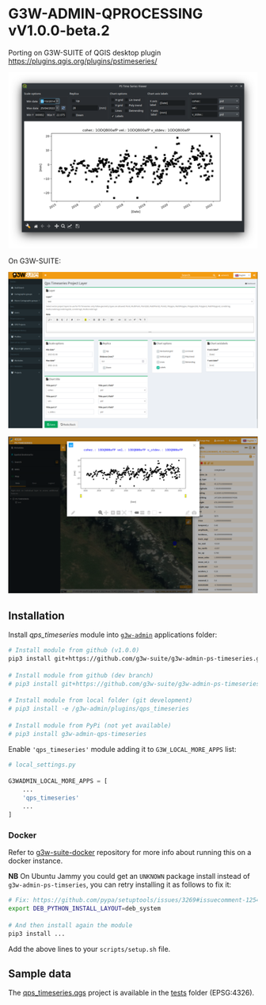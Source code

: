 # G3W-ADMIN-QPROCESSING vV1.0.0-beta.2

Porting on G3W-SUITE of QGIS desktop plugin https://plugins.qgis.org/plugins/pstimeseries/

![QGIS desktop](media/screenshot.png)

On G3W-SUITE:

![G3W-ADMIN](media/screenshot_admin.png)

![G3W-CLIENT](media/screenshot_client.png)

## Installation

Install *qps_timeseries* module into [`g3w-admin`](https://github.com/g3w-suite/g3w-admin/tree/v.3.7.x/g3w-admin) applications folder:

```sh
# Install module from github (v1.0.0)
pip3 install git+https://github.com/g3w-suite/g3w-admin-ps-timeseries.git@v1.0.0

# Install module from github (dev branch)
# pip3 install git+https://github.com/g3w-suite/g3w-admin-ps-timeseries.git@dev

# Install module from local folder (git development)
# pip3 install -e /g3w-admin/plugins/qps_timeseries

# Install module from PyPi (not yet available)
# pip3 install g3w-admin-qps-timeseries
```

Enable `'qps_timeseries'` module adding it to `G3W_LOCAL_MORE_APPS` list:

```py
# local_settings.py

G3WADMIN_LOCAL_MORE_APPS = [
    ...
    'qps_timeseries'
    ...
]
```

### Docker
Refer to [g3w-suite-docker](https://github.com/g3w-suite/g3w-suite-docker) repository for more info about running this on a docker instance.

**NB** On Ubuntu Jammy you could get an `UNKNOWN` package install instead of `g3w-admin-ps-timseries`, you can retry installing it as follows to fix it:

```sh
# Fix: https://github.com/pypa/setuptools/issues/3269#issuecomment-1254507377
export DEB_PYTHON_INSTALL_LAYOUT=deb_system

# And then install again the module
pip3 install ...
```
Add the above lines to your `scripts/setup.sh` file.

## Sample data

The [qps_timeseries.qgs](qps_timeseries/tests/data/projects/qps_timeseries.qgs) project is available in the [tests](qps_timeseries/tests/data/) folder (EPSG:4326).
